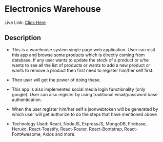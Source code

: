 # Electronics Warehouse

Live Link: [Click Here](https://electronics-warehouse-bf875.web.app/home)

## Description

- This is a warehouse system single page web application. User can visit this app and browse some products which is directly coming from database. If any user wants to update the stock of a product or s/he wants to see all the list of products or wants to add a new product or wants to remove a product then first need to register him/her self first. 

- Then user will get the power of doing these. 

- This app is also implemented social media login functionality (only google). User can also register by using traditional email/password base authentication. 

- When the user register him/her self a jsonwebtoken will be generated by which user will get authorize to do the steps that have mentioned above

- Technology Used: React, NodeJS, ExpressJS, MongoDB, Firebase, Heruko, React-Toastify, React-Router, React-Bootstrap, React-FontAwesome, Axios and more.